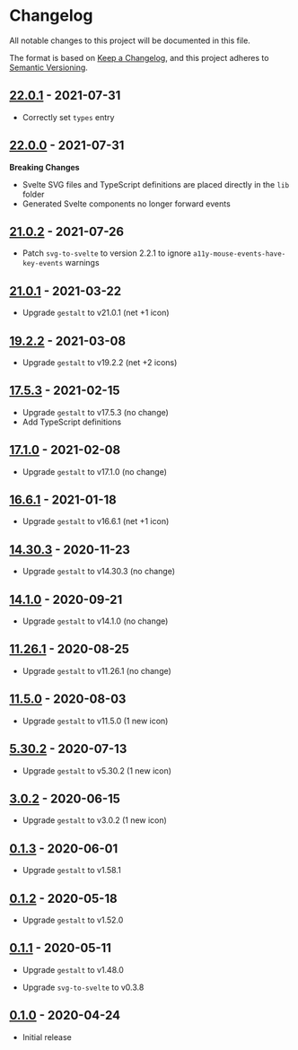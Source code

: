 # Changelog

All notable changes to this project will be documented in this file.

The format is based on [Keep a Changelog](https://keepachangelog.com/en/1.0.0/),
and this project adheres to [Semantic Versioning](https://semver.org/spec/v2.0.0.html).

## [22.0.1](https://github.com/metonym/svelte-gestalt-icons/releases/tag/v22.0.1) - 2021-07-31

- Correctly set `types` entry

## [22.0.0](https://github.com/metonym/svelte-gestalt-icons/releases/tag/v22.0.0) - 2021-07-31

**Breaking Changes**

- Svelte SVG files and TypeScript definitions are placed directly in the `lib` folder
- Generated Svelte components no longer forward events

## [21.0.2](https://github.com/metonym/svelte-gestalt-icons/releases/tag/v21.0.2) - 2021-07-26

- Patch `svg-to-svelte` to version 2.2.1 to ignore `a11y-mouse-events-have-key-events` warnings

## [21.0.1](https://github.com/metonym/svelte-gestalt-icons/releases/tag/v21.0.1) - 2021-03-22

- Upgrade `gestalt` to v21.0.1 (net +1 icon)

## [19.2.2](https://github.com/metonym/svelte-gestalt-icons/releases/tag/v19.2.2) - 2021-03-08

- Upgrade `gestalt` to v19.2.2 (net +2 icons)

## [17.5.3](https://github.com/metonym/svelte-gestalt-icons/releases/tag/v17.5.3) - 2021-02-15

- Upgrade `gestalt` to v17.5.3 (no change)
- Add TypeScript definitions

## [17.1.0](https://github.com/metonym/svelte-gestalt-icons/releases/tag/v17.1.0) - 2021-02-08

- Upgrade `gestalt` to v17.1.0 (no change)

## [16.6.1](https://github.com/metonym/svelte-gestalt-icons/releases/tag/v16.6.1) - 2021-01-18

- Upgrade `gestalt` to v16.6.1 (net +1 icon)

## [14.30.3](https://github.com/metonym/svelte-gestalt-icons/releases/tag/v14.30.3) - 2020-11-23

- Upgrade `gestalt` to v14.30.3 (no change)

## [14.1.0](https://github.com/metonym/svelte-gestalt-icons/releases/tag/v14.1.0) - 2020-09-21

- Upgrade `gestalt` to v14.1.0 (no change)

## [11.26.1](https://github.com/metonym/svelte-gestalt-icons/releases/tag/v11.26.1) - 2020-08-25

- Upgrade `gestalt` to v11.26.1 (no change)

## [11.5.0](https://github.com/metonym/svelte-gestalt-icons/releases/tag/v11.5.0) - 2020-08-03

- Upgrade `gestalt` to v11.5.0 (1 new icon)

## [5.30.2](https://github.com/metonym/svelte-gestalt-icons/releases/tag/v5.30.2) - 2020-07-13

- Upgrade `gestalt` to v5.30.2 (1 new icon)

## [3.0.2](https://github.com/metonym/svelte-gestalt-icons/releases/tag/v3.0.2) - 2020-06-15

- Upgrade `gestalt` to v3.0.2 (1 new icon)

## [0.1.3](https://github.com/metonym/svelte-gestalt-icons/releases/tag/v0.1.3) - 2020-06-01

- Upgrade `gestalt` to v1.58.1

## [0.1.2](https://github.com/metonym/svelte-gestalt-icons/releases/tag/v0.1.2) - 2020-05-18

- Upgrade `gestalt` to v1.52.0

## [0.1.1](https://github.com/metonym/svelte-gestalt-icons/releases/tag/v0.1.1) - 2020-05-11

- Upgrade `gestalt` to v1.48.0

- Upgrade `svg-to-svelte` to v0.3.8

## [0.1.0](https://github.com/metonym/svelte-gestalt-icons/releases/tag/v0.1.0) - 2020-04-24

- Initial release
